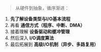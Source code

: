 > 从硬件到抽象，循序渐进：

1. **先了解设备类型与I/O基本流程**
2. 再看 **通信方式（程序、中断、DMA）**
3. 接着理解 **设备驱动和缓冲管理**
4. 然后深入 **I/O调度算法**
5. 最后拓展到 **高级I/O机制（异步、多路复用）**
